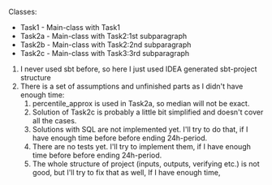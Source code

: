 Classes:
* Task1 - Main-class with Task1
* Task2a - Main-class with Task2:1st subparagraph
* Task2b - Main-class with Task2:2nd subparagraph
* Task2c - Main-class with Task3:3rd subparagraph

1. I never used sbt before, so here I just used IDEA generated sbt-project structure
2. There is a set of assumptions and unfinished parts as I didn't have enough time:
    1. percentile_approx is used in Task2a, so median will not be exact.
    2. Solution of Task2c is probably a little bit simplified and doesn't cover all the cases.
    3. Solutions with SQL are not implemented yet. I'll try to do that, if I have enough time before before ending 24h-period.
    4. There are no tests yet. I'll try to implement them, if I have enough time before before ending 24h-period.
    5. The whole structure of project (inputs, outputs, verifying etc.) is not good, but I'll try to fix that as well, If I have enough time,